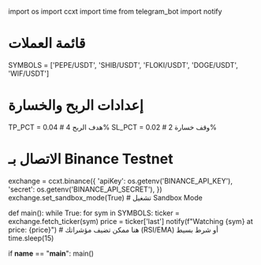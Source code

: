 import os
import ccxt
import time
from telegram_bot import notify

# قائمة العملات
SYMBOLS = ['PEPE/USDT', 'SHIB/USDT', 'FLOKI/USDT', 'DOGE/USDT', 'WIF/USDT']

# إعدادات الربح والخسارة
TP_PCT = 0.04  # هدف الربح 4%
SL_PCT = 0.02  # وقف خسارة 2%

# الاتصال بـ Binance Testnet
exchange = ccxt.binance({
    'apiKey': os.getenv('BINANCE_API_KEY'),
    'secret': os.getenv('BINANCE_API_SECRET'),
})
exchange.set_sandbox_mode(True)  # تشغيل Sandbox Mode

def main():
    while True:
        for sym in SYMBOLS:
            ticker = exchange.fetch_ticker(sym)
            price = ticker['last']
            notify(f"Watching {sym} at price: {price}")
            # هنا ممكن تضيف مؤشراتك (RSI/EMA) أو شرط بسيط
        time.sleep(15)

if __name__ == "__main__":
    main()
